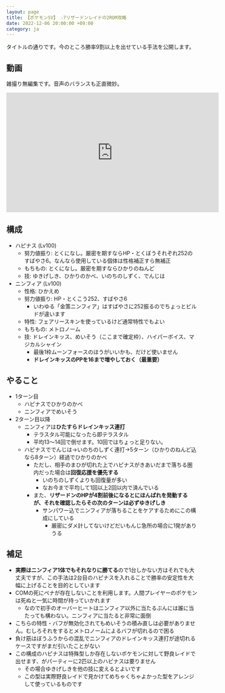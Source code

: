 ```yaml
---
layout: page
title: 【ポケモンSV】 ☆7リザードンレイドの2ROM攻略
date: 2022-12-06 20:00:00 +09:00
category: ja
---
```


タイトルの通りです。今のところ勝率9割以上を出せている手法を公開します。

## 動画

雑撮り無編集です。音声のバランスも正直微妙。

<iframe width="560" height="315" src="https://www.youtube.com/embed/fw3hbXh8ocU" title="YouTube video player" frameborder="0" allow="accelerometer; autoplay; clipboard-write; encrypted-media; gyroscope; picture-in-picture" allowfullscreen></iframe>

## 構成

- ハピナス (Lv100)
    - 努力値振り: とくになし。厳密を期すならHP・とくぼうそれぞれ252のすばやさ6。なんなら使用している個体は性格補正すら無補正
    - もちもの: とくになし。厳密を期すならひかりのねんど
    - 技: ゆきげしき、ひかりのかべ、いのちのしずく、でんじは
- ニンフィア (Lv100)
    - 性格: ひかえめ
    - 努力値振り: HP・とくこう252、すばやさ6
        - いわゆる「金策ニンフィア」はすばやさに252振るのでちょっとビルドが違います
    - 特性: フェアリースキンを使っているけど通常特性でもよい
    - もちもの: メトロノーム
    - 技: ドレインキッス、めいそう（ここまで確定枠）、ハイパーボイス、マジカルシャイン
        - 最後1枠ムーンフォースのほうがいいかも、だけど使いません
        - **ドレインキッスのPPを16まで増やしておく（最重要）**

## やること

- 1ターン目
    - ハピナスでひかりのかべ
    - ニンフィアでめいそう
- 2ターン目以降
    - ニンフィアは**ひたすらドレインキッス連打**
        - テラスタル可能になったら即テラスタル
        - 平均13〜14回で倒せます。10回ではちょっと足りない。
    - ハピナスででんじは→いのちのしずく連打→5ターン（ひかりのねんど込なら8ターン）経過でひかりのかべ
        - ただし、相手のまひが切れた上でハピナスがきあいだまで落ちる圏内だった場合は**回復応援を優先する**
            - いのちのしずくよりも回復量が多い
            - なお今まで平均して1回以上2回以内で済んでいる
        - また、**リザードンのHPが4割前後になるとにほんばれを発動するが、それを確認したらその次のターンは必ずゆきげしき**
            - サンパワー込でニンフィアが落ちることをケアするためにこの構成にしている
                - 厳密にダメ計してないけどだいもんじ急所の場合に1発がありうる

## 補足

- **実際はニンフィア1体でもそれなりに勝てる**ので1台しかない方はそれでも大丈夫ですが、この手法は2台目のハピナスを入れることで勝率の安定性を大幅に上げることを目的としています
- COMの死にペナが存在しないことを利用します。人間プレイヤーのポケモンは死ぬと一気に時間が持っていかれます
    - なので初手のオーバーヒートはニンフィア以外に当たるぶんには誰に当たっても構わない。ニンフィアに当たると非常に面倒
- こちらの特性・バフが無効化されてもめいそうの積み直しは必要がありません。むしろそれをするとメトロノームによるバフが切れるので困る
- 負け筋はぼうふうからの混乱でニンフィアのドレインキッス連打が途切れるケースですがまだ引いたことがない
- この構成のハピナスは特殊型しか存在しないポケモンに対して野良レイドで出せます、がパーティーに2匹以上のハピナスは要りません
    - その場合ゆきげしきを他の技に変えるとよいです
    - この型は実際野良レイドで見かけてめちゃくちゃよかった型をアレンジして使っているものです